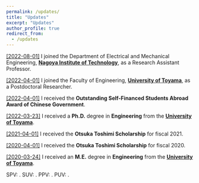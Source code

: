 ```yaml
---
permalink: /updates/
title: "Updates"
excerpt: "Updates"
author_profile: true
redirect_from: 
  - /updates
---
```




<u>[2022-08-01]</u> I joined the Department of Electrical and Mechanical Engineering, **[Nagoya Institute of Technology](https://www.nitech.ac.jp/)**, as a Research Assistant Professor.

<u>[2022-04-01]</u> I joined the Faculty of Engineering, **[University of Toyama](https://www.u-toyama.ac.jp/)**, as a Postdoctoral Researcher.

<u>[2022-04-01]</u> I received the **Outstanding Self-Financed Students Abroad Award of Chinese Government**.

<u>[2022-03-23]</u> I received a **Ph.D.** degree in **Engineering** from the **[University of Toyama](https://www.u-toyama.ac.jp/)**.

<u>[2021-04-01]</u> I received the **Otsuka Toshimi Scholarship** for fiscal 2021.

<u>[2020-04-01]</u> I received the **Otsuka Toshimi Scholarship** for fiscal 2020.

<u>[2020-03-24]</u> I received an **M.E.** degree in **Engineering** from the **[University of Toyama](https://www.u-toyama.ac.jp/)**.


<script async src="https://npm.elemecdn.com/penndu@1.0.0/bsz.js"></script>
<span id="busuanzi_container_site_pv">SPV: <span id="busuanzi_value_site_pv"></span>.</span>
<span id="busuanzi_container_site_uv">SUV: <span id="busuanzi_value_site_uv"></span>.</span>
<span id="busuanzi_container_page_pv">PPV: <span id="busuanzi_value_page_pv"></span>.</span>
<span id="busuanzi_container_page_uv">PUV: <span id="busuanzi_value_page_uv"></span>.</span>
